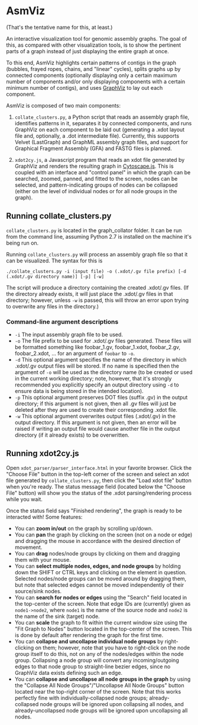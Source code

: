 # AsmViz

(That's the tentative name for this, at least.)

An interactive visualization tool for genomic assembly graphs. The goal
of this, as compared with other visualization tools, is to show the
pertinent parts of a graph instead of just displaying the entire graph at once.

To this end, AsmViz highlights certain patterns of contigs in the graph
(bubbles, frayed ropes, chains, and "linear" cycles), splits graphs up by
connected components (optionally displaying only a certain maximum number of
components and/or only displaying components with a certain minimum number
of contigs), and uses [GraphViz](http://www.graphviz.org/) to lay out each
component.

AsmViz is composed of two main components:

1. `collate_clusters.py`, a Python script that reads an assembly graph file,
   identifies patterns in it, separates it by connected components, and
   runs GraphViz on each component to be laid out (generating a .xdot
   layout file and, optionally, a .dot intermediate file).
   Currently, this supports Velvet (LastGraph) and GraphML assembly graph
   files, and support for Graphical Fragment Assembly (GFA) and FASTG files
   is planned.    

2. `xdot2cy.js`, a Javascript program that reads an xdot file generated by
   GraphViz and renders the resulting graph in
   [Cytoscape.js](http://js.cytoscape.org/). This is coupled with an
   interface and "control panel" in which the graph can be searched,
   zoomed, panned, and fitted to the screen, nodes can be selected,
   and pattern-indicating groups of nodes can be collapsed (either on
   the level of individual nodes or for all node groups in the graph).

## Running collate\_clusters.py

`collate_clusters.py` is located in the graph\_collator folder. It can be
run from the command line, assuming Python 2.7 is installed on the machine
it's being run on.

Running `collate_clusters.py` will process an assembly graph file so that
it can be visualized. The syntax for this is

`./collate_clusters.py -i (input file) -o (.xdot/.gv file prefix)
    [-d (.xdot/.gv directory name)] [-p] [-w]`

The script will produce a directory containing the created .xdot/.gv files.
(If the directory already exists, it will just place the .xdot/.gv files in
that directory; however, unless `-w` is passed, this will throw an error
upon trying to overwrite any files in the directory.)

### Command-line argument descriptions

* `-i` The input assembly graph file to be used.
* `-o` The file prefix to be used for .xdot/.gv files generated. These files
  will be formatted something like foobar\_1.gv, foobar\_1.xdot, foobar\_2.gv,
  foobar\_2.xdot, ... for an argument of `foobar` to `-o`.
* `-d` This optional argument specifies the name of the directory in which
  .xdot/.gv output files will be stored. If no name is specified then the
  argument of `-o` will be used as the directory name (to be created or used
  in the current working directory; note, however,  that it's strongly
  recommended you explicitly specify an output directory using `-d` to ensure
  data is being stored in the intended location).
* `-p` This optional argument preserves DOT files (suffix .gv) in the output
  directory; if this argument is not given, then all .gv files will just be
  deleted after they are used to create their corresponding .xdot file.
* `-w` This optional argument overwrites output files (.xdot/.gv) in the
  output directory. If this argument is not given, then an error will be
  raised if writing an output file would cause another file in the output
  directory (if it already exists) to be overwritten.

## Running xdot2cy.js

Open `xdot_parser/parser_interface.html` in your favorite browser. Click
the "Choose File" button in the top-left corner of the screen and select
an xdot file generated by `collate_clusters.py`, then click the "Load xdot
file" button when you're ready. The status message field (located below the
"Choose File" button) will show you the status of the .xdot
parsing/rendering process while you wait.

Once the status field says "Finished rendering", the graph is ready to be
interacted with! Some features:

* You can **zoom in/out** on the graph by scrolling up/down.
* You can **pan** the graph by clicking on the screen (not on a node or edge)
  and dragging the mouse in accordance with the desired direction of
  movement.
* You can **drag** nodes/node groups by clicking on them and dragging them
  with your mouse.
* You can **select multiple nodes, edges, and node groups** by holding down
  the SHIFT or CTRL keys and clicking on the element in question. Selected
  nodes/node groups can be moved around by dragging them, but note that
  selected edges cannot be moved independently of their source/sink nodes.
* You can **search for nodes or edges** using the "Search" field located in
  the top-center of the screen. Note that edge IDs are (currently) given as
  `node1->node2`, where `node1` is the name of the source node and `node2`
  is the name of the sink (target) node.
* You can **scale** the graph to fit within the current window size using
  the "Fit Graph to Nodes" button located in the top-center of the screen.
  This is done by default after rendering the graph for the first time.
* You can **collapse and uncollapse individual node groups** by
  right-clicking on them; however, note that you have to right-click on
  the node group itself to do this, not on any of the nodes/edges within
  the node group. Collapsing a node group will convert any incoming/outgoing
  edges to that node group to straight-line bezier edges, since no GraphViz
  data exists defining such an edge.
* You can **collapse and uncollapse all node groups in the graph** by using
  the "Collapse All Node Groups"/"Uncollapse All Node Groups" button located
  near the top-right corner of the screen. Note that this works perfectly
  fine with individually-collapsed node groups; already-collapsed node
  groups will be ignored upon collapsing all nodes, and already-uncollapsed
  node groups will be ignored upon uncollapsing all nodes.
